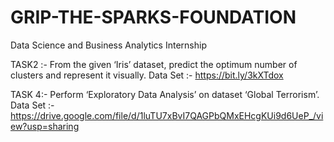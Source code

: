 # GRIP-THE-SPARKS-FOUNDATION
Data Science and Business Analytics Internship

TASK2 :- From the given ‘Iris’ dataset, predict the optimum number of clusters and represent it visually. Data Set :- https://bit.ly/3kXTdox

TASK 4:- Perform ‘Exploratory Data Analysis’ on dataset ‘Global Terrorism’. Data Set :- https://drive.google.com/file/d/1luTU7xBvI7QAGPbQMxEHcgKUi9d6UeP_/view?usp=sharing



